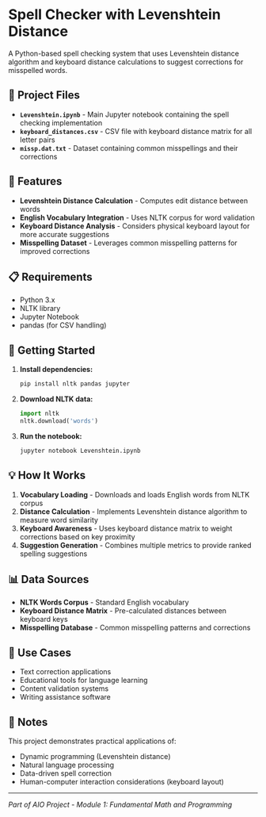 # Spell Checker with Levenshtein Distance

A Python-based spell checking system that uses Levenshtein distance algorithm and keyboard distance calculations to suggest corrections for misspelled words.

## 📁 Project Files

- **`Levenshtein.ipynb`** - Main Jupyter notebook containing the spell checking implementation
- **`keyboard_distances.csv`** - CSV file with keyboard distance matrix for all letter pairs
- **`missp.dat.txt`** - Dataset containing common misspellings and their corrections

## 🔧 Features

- **Levenshtein Distance Calculation** - Computes edit distance between words
- **English Vocabulary Integration** - Uses NLTK corpus for word validation
- **Keyboard Distance Analysis** - Considers physical keyboard layout for more accurate suggestions
- **Misspelling Dataset** - Leverages common misspelling patterns for improved corrections

## 📋 Requirements

- Python 3.x
- NLTK library
- Jupyter Notebook
- pandas (for CSV handling)

## 🚀 Getting Started

1. **Install dependencies:**
   ```bash
   pip install nltk pandas jupyter
   ```

2. **Download NLTK data:**
   ```python
   import nltk
   nltk.download('words')
   ```

3. **Run the notebook:**
   ```bash
   jupyter notebook Levenshtein.ipynb
   ```

## 💡 How It Works

1. **Vocabulary Loading** - Downloads and loads English words from NLTK corpus
2. **Distance Calculation** - Implements Levenshtein distance algorithm to measure word similarity
3. **Keyboard Awareness** - Uses keyboard distance matrix to weight corrections based on key proximity
4. **Suggestion Generation** - Combines multiple metrics to provide ranked spelling suggestions

## 📊 Data Sources

- **NLTK Words Corpus** - Standard English vocabulary
- **Keyboard Distance Matrix** - Pre-calculated distances between keyboard keys
- **Misspelling Database** - Common misspelling patterns and corrections

## 🎯 Use Cases

- Text correction applications
- Educational tools for language learning
- Content validation systems
- Writing assistance software

## 📝 Notes

This project demonstrates practical applications of:
- Dynamic programming (Levenshtein distance)
- Natural language processing
- Data-driven spell correction
- Human-computer interaction considerations (keyboard layout)

---

*Part of AIO Project - Module 1: Fundamental Math and Programming*

